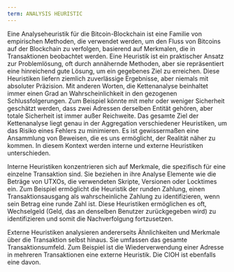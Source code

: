 ```yaml
---
term: ANALYSIS HEURISTIC
---
```


Eine Analyseheuristik für die Bitcoin-Blockchain ist eine Familie von empirischen Methoden, die verwendet werden, um den Fluss von Bitcoins auf der Blockchain zu verfolgen, basierend auf Merkmalen, die in Transaktionen beobachtet werden. Eine Heuristik ist ein praktischer Ansatz zur Problemlösung, oft durch annähernde Methoden, aber sie repräsentiert eine hinreichend gute Lösung, um ein gegebenes Ziel zu erreichen. Diese Heuristiken liefern ziemlich zuverlässige Ergebnisse, aber niemals mit absoluter Präzision. Mit anderen Worten, die Kettenanalyse beinhaltet immer einen Grad an Wahrscheinlichkeit in den gezogenen Schlussfolgerungen. Zum Beispiel könnte mit mehr oder weniger Sicherheit geschätzt werden, dass zwei Adressen derselben Entität gehören, aber totale Sicherheit ist immer außer Reichweite. Das gesamte Ziel der Kettenanalyse liegt genau in der Aggregation verschiedener Heuristiken, um das Risiko eines Fehlers zu minimieren. Es ist gewissermaßen eine Ansammlung von Beweisen, die es uns ermöglicht, der Realität näher zu kommen. In diesem Kontext werden interne und externe Heuristiken unterschieden.

Interne Heuristiken konzentrieren sich auf Merkmale, die spezifisch für eine einzelne Transaktion sind. Sie beziehen in ihre Analyse Elemente wie die Beträge von UTXOs, die verwendeten Skripte, Versionen oder Locktimes ein. Zum Beispiel ermöglicht die Heuristik der runden Zahlung, einen Transaktionsausgang als wahrscheinliche Zahlung zu identifizieren, wenn sein Betrag eine runde Zahl ist. Diese Heuristiken ermöglichen es oft, Wechselgeld (Geld, das an denselben Benutzer zurückgegeben wird) zu identifizieren und somit die Nachverfolgung fortzusetzen.

Externe Heuristiken analysieren andererseits Ähnlichkeiten und Merkmale über die Transaktion selbst hinaus. Sie umfassen das gesamte Transaktionsumfeld. Zum Beispiel ist die Wiederverwendung einer Adresse in mehreren Transaktionen eine externe Heuristik. Die CIOH ist ebenfalls eine davon.